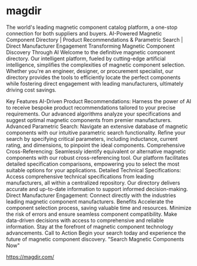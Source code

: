 # magdir

The world's leading magnetic component catalog platform, a one-stop connection for both suppliers and buyers.
AI-Powered Magnetic Component Directory | Product Recommendations & Parametric Search | Direct Manufacturer Engagement
Transforming Magnetic Component Discovery Through AI
Welcome to the definitive magnetic component directory. Our intelligent platform, fueled by cutting-edge artificial intelligence, simplifies the complexities of magnetic component selection. Whether you're an engineer, designer, or procurement specialist, our directory provides the tools to efficiently locate the perfect components while fostering direct engagement with leading manufacturers, ultimately driving cost savings.

Key Features
AI-Driven Product Recommendations:
Harness the power of AI to receive bespoke product recommendations tailored to your precise requirements. Our advanced algorithms analyze your specifications and suggest optimal magnetic components from premier manufacturers.
Advanced Parametric Search:
Navigate an extensive database of magnetic components with our intuitive parametric search functionality. Refine your search by specifying critical parameters, including inductance, current rating, and dimensions, to pinpoint the ideal components.
Comprehensive Cross-Referencing:
Seamlessly identify equivalent or alternative magnetic components with our robust cross-referencing tool. Our platform facilitates detailed specification comparisons, empowering you to select the most suitable options for your applications.
Detailed Technical Specifications:
Access comprehensive technical specifications from leading manufacturers, all within a centralized repository. Our directory delivers accurate and up-to-date information to support informed decision-making.
Direct Manufacturer Engagement:
Connect directly with the industries leading magnetic component manufacturers.
Benefits
Accelerate the component selection process, saving valuable time and resources.
Minimize the risk of errors and ensure seamless component compatibility.
Make data-driven decisions with access to comprehensive and reliable information.
Stay at the forefront of magnetic component technology advancements.
Call to Action
Begin your search today and experience the future of magnetic component discovery.
"Search Magnetic Components Now"

https://magdir.com/
